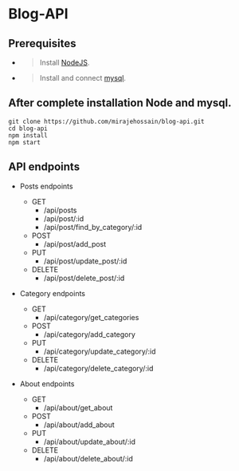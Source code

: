 # Blog-API

## Prerequisites
- > Install [NodeJS](https://nodejs.org/en/download/).
- > Install and connect [mysql](https://www.mysql.com/).

## After complete installation Node and mysql.

```shell
git clone https://github.com/mirajehossain/blog-api.git
cd blog-api
npm install
npm start
```


## API endpoints

* Posts endpoints
   * GET
      * /api/posts
      * /api/post/:id
      * /api/post/find_by_category/:id
   * POST
      * /api/post/add_post
   * PUT
      * /api/post/update_post/:id
   * DELETE
      * /api/post/delete_post/:id
      
* Category endpoints
   * GET
      * /api/category/get_categories
   * POST
      * /api/category/add_category
   * PUT 
      * /api/category/update_category/:id
   * DELETE
      * /api/category/delete_category/:id
*  About endpoints
   * GET
      * /api/about/get_about
   * POST
      * /api/about/add_about
   * PUT 
      * /api/about/update_about/:id
   * DELETE
      * /api/about/delete_about/:id
      
      
   
